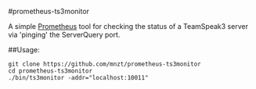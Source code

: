 #prometheus-ts3monitor

A simple [Prometheus](https://prometheus.io) tool for checking the status of a TeamSpeak3 server via 'pinging' the ServerQuery port.


##Usage:
```
git clone https://github.com/mnzt/prometheus-ts3monitor
cd prometheus-ts3monitor
./bin/ts3monitor -addr="localhost:10011"
```
